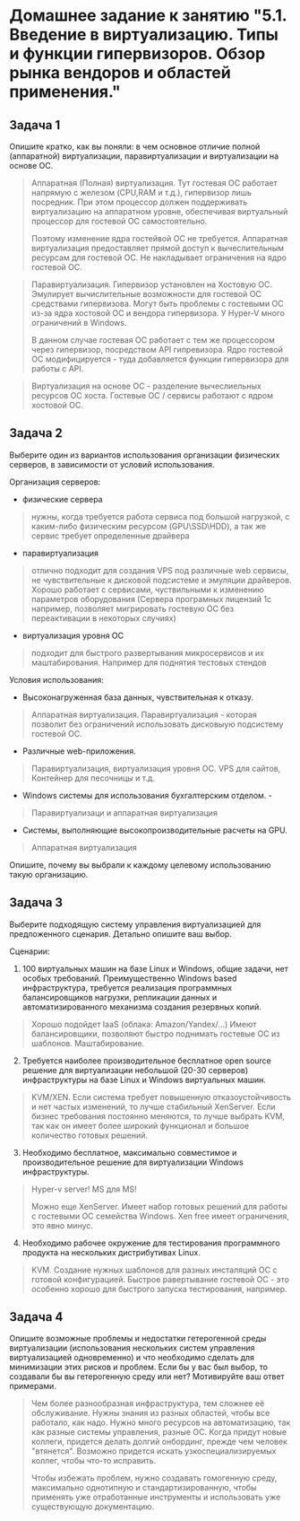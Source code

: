 # Домашнее задание к занятию "5.1. Введение в виртуализацию. Типы и функции гипервизоров. Обзор рынка вендоров и областей применения."
## Задача 1

Опишите кратко, как вы поняли: в чем основное отличие полной (аппаратной) виртуализации, паравиртуализации и виртуализации на основе ОС.
> Аппаратная (Полная) виртуализация. Тут гостевая ОС работает напрямую с железом (CPU,RAM и т.д.), гипервизор лишь посредник. При этом процессор должен поддерживать виртуализацию на аппаратном уровне, обеспечивая виртуальный процессор для гостевой ОС самостоятельно. 
>
> Поэтому изменение ядра гостейвой ОС не требуется. Аппаратная виртуализация предоставляет прямой доступ к вычеслительным ресурсам для гостевой ОС. Не накладывает ограничения на ядро гостевой ОС.

> Паравиртуализация. Гипервизор установлен на Хостовую ОС. Эмулирует вычислительные возможности для гостевой ОС средствами гипервизова. Могут быть проблемы с гостевыми ОС из-за ядра хостовой ОС и вендора гипервизора. У Hyper-V много ограничений в Windows.
> 
> В данном случае гостевая ОС работает с тем же процессором через гипервизор, посредством API  гипревизора. Ядро гостевой ОС модифицируется - туда добавляется функции гипервизора для работы с API.

> Виртуализация на основе ОС - разделение вычеслиельных ресурсов ОС хоста. Гостевые ОС / сервисы работают с ядром хостовой ОС. 

## Задача 2

Выберите один из вариантов использования организации физических серверов, в зависимости от условий использования.

Организация серверов:
- физические сервера
> нужны, когда требуется работа сервиса под большой нагрузкой, с каким-либо физическим ресурсом (GPU\SSD\HDD), а так же сервис требует определенные драйвера
- паравиртуализация
> отлично подходит для создания VPS под различные web сервисы, не чувствительные к дисковой подсистеме и эмуляции драйверов. Хорошо работает с сервисами, чуствильными к изменению параметров оборудования (Сервера програмных лицензий 1с например, позволяет мигрировать гостевую ОС без переактивации в некоторых случиях) 
- виртуализация уровня ОС 
> подходит для быстрого развертывания микросервисов и их маштабирования. Например для поднятия тестовых стендов

Условия использования:
- Высоконагруженная база данных, чувствительная к отказу. 
> Аппаратная виртуализация. Паравиртуализация - которая позволит без ограничений использовать дисковыую подсистему гостевой ОС.
- Различные web-приложения.  
> Паравиртуализация, виртуализация уровня ОС. VPS для сайтов, Контейнер для песочницы и т.д.
- Windows системы для использования бухгалтерским отделом. - 
> Паравиртуализаци и аппаратная виртуализация
- Системы, выполняющие высокопроизводительные расчеты на GPU. 
> Аппаратная виртуализация

Опишите, почему вы выбрали к каждому целевому использованию такую организацию.

## Задача 3

Выберите подходящую систему управления виртуализацией для предложенного сценария. Детально опишите ваш выбор.

Сценарии:

1. 100 виртуальных машин на базе Linux и Windows, общие задачи, нет особых требований. Преимущественно Windows based инфраструктура, требуется реализация программных балансировщиков нагрузки, репликации данных и автоматизированного механизма создания резервных копий.
> Хорошо подойдет IaaS (облака: Amazon/Yandex/...) Имеют балансировщики, позволяют быстро поднимать гостевые ОС из шаблонов. Маштабирование.  

2. Требуется наиболее производительное бесплатное open source решение для виртуализации небольшой (20-30 серверов) инфраструктуры на базе Linux и Windows виртуальных машин.
> KVM/XEN. Если система требует повышенную отказоустойчивость и нет частых изменений, то лучше стабильный XenServer. Если бизнес требования постоянно меняются, то лучше выбрать KVM, так как он имеет более широкий функционал и большое количество готовых решений.

3. Необходимо бесплатное, максимально совместимое и производительное решение для виртуализации Windows инфраструктуры.
>Hyper-v server! MS для MS!
> 
>Можно еще XenServer. Имеет набор готовых решений для работы с гостевыми ОС семейства Windows. Xen free имеет ограничения, это явно минус.

4. Необходимо рабочее окружение для тестирования программного продукта на нескольких дистрибутивах Linux.
> KVM. Создание нужных шаблонов для разных инсталяций ОС с готовой конфигурацией. Быстрое равертывание гостевой ОС - это особенно хорошо для быстрого запуска тестирования, например.


## Задача 4

Опишите возможные проблемы и недостатки гетерогенной среды виртуализации (использования нескольких систем управления виртуализацией одновременно) и что необходимо сделать для минимизации этих рисков и проблем. Если бы у вас был выбор, то создавали бы вы гетерогенную среду или нет? Мотивируйте ваш ответ примерами.
> Чем более разнообразная инфраструктура, тем сложнее её обслуживание. Нужны знания из разных областей, чтобы все работало, как надо. Нужно много ресурсов на автоматизацию, так как разные системы управления, разные ОС. Когда придут новые коллеги, придется делать долгий онбординг, прежде чем человек "втянется". Возможно придется искать узкоспециализируемых коллег, чтобы что-то исправить.
> 
> Чтобы избежать проблем, нужно создавать гомогенную среду, максимально однотипную и стандартизированную, чтобы применять уже отработанные инструменты и использовать уже существующую документацию.
> 